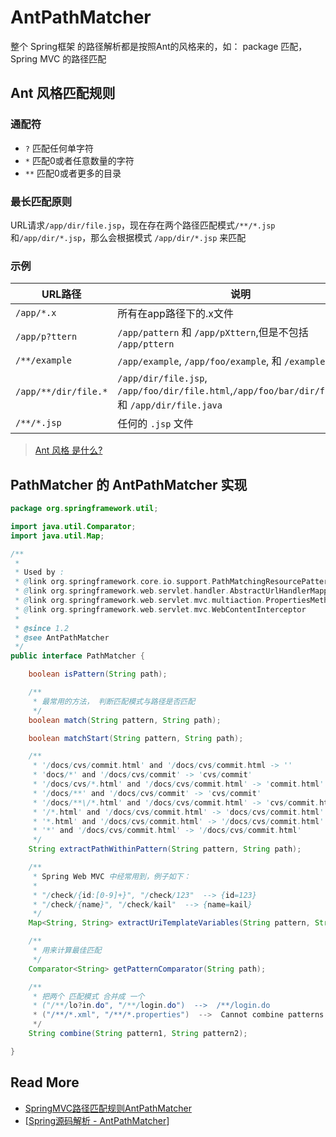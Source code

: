 # AntPathMatcher

整个 Spring框架 的路径解析都是按照Ant的风格来的，如： package 匹配，Spring MVC 的路径匹配

## Ant 风格匹配规则

### 通配符

- `?` 匹配任何单字符
- `*` 匹配0或者任意数量的字符
- `**` 匹配0或者更多的目录



### 最长匹配原则

URL请求`/app/dir/file.jsp`，现在存在两个路径匹配模式`/**/*.jsp`和`/app/dir/*.jsp`，那么会根据模式 `/app/dir/*.jsp` 来匹配



### 示例

| URL路径              | 说明                                                         |
| -------------------- | ------------------------------------------------------------ |
| `/app/*.x`           | 所有在app路径下的.x文件                                      |
| `/app/p?ttern`       | `/app/pattern` 和 `/app/pXttern`,但是不包括 `/app/pttern`    |
| `/**/example`        | `/app/example`, `/app/foo/example`, 和 `/example`            |
| `/app/**/dir/file.*` | `/app/dir/file.jsp`, `/app/foo/dir/file.html`,`/app/foo/bar/dir/file.pdf`, 和 `/app/dir/file.java` |
| `/**/*.jsp`          | 任何的 `.jsp` 文件                                           |

> [Ant 风格 是什么?](http://www.10tiao.com/html/261/201608/2652126095/1.html)



## PathMatcher 的 AntPathMatcher 实现

```java
package org.springframework.util;

import java.util.Comparator;
import java.util.Map;

/**
 *
 * Used by :
 * @link org.springframework.core.io.support.PathMatchingResourcePatternResolver
 * @link org.springframework.web.servlet.handler.AbstractUrlHandlerMapping
 * @link org.springframework.web.servlet.mvc.multiaction.PropertiesMethodNameResolver
 * @link org.springframework.web.servlet.mvc.WebContentInterceptor
 *
 * @since 1.2
 * @see AntPathMatcher
 */
public interface PathMatcher {

	boolean isPattern(String path);

	/**
	 * 最常用的方法， 判断匹配模式与路径是否匹配
	 */
	boolean match(String pattern, String path);

    boolean matchStart(String pattern, String path);

	/**
	 * '/docs/cvs/commit.html' and '/docs/cvs/commit.html -> ''
	 * 'docs/*' and '/docs/cvs/commit' -> 'cvs/commit'
	 * '/docs/cvs/*.html' and '/docs/cvs/commit.html' -> 'commit.html'
	 * '/docs/**' and '/docs/cvs/commit' -> 'cvs/commit'
	 * '/docs/**\/*.html' and '/docs/cvs/commit.html' -> 'cvs/commit.html'
	 * '/*.html' and '/docs/cvs/commit.html' -> 'docs/cvs/commit.html'
	 * '*.html' and '/docs/cvs/commit.html' -> '/docs/cvs/commit.html'
	 * '*' and '/docs/cvs/commit.html' -> '/docs/cvs/commit.html'
	 */
	String extractPathWithinPattern(String pattern, String path);

	/**
	 * Spring Web MVC 中经常用到，例子如下：
	 * 
	 * "/check/{id:[0-9]+}", "/check/123"  --> {id=123}
	 * "/check/{name}", "/check/kail"  --> {name=kail}
	 */
	Map<String, String> extractUriTemplateVariables(String pattern, String path);

    /**
	 * 用来计算最佳匹配
	 */
	Comparator<String> getPatternComparator(String path);

	/**
	 * 把两个 匹配模式 合并成 一个
	 * ("/**/lo?in.do", "/**/login.do")  -->  /**/login.do
     * ("/**/*.xml", "/**/*.properties")  -->  Cannot combine patterns: /**/*.xml vs /**/*.properties    
	 */
	String combine(String pattern1, String pattern2);

}

```



## Read More

- [SpringMVC路径匹配规则AntPathMatcher](https://blog.csdn.net/qq_21251983/article/details/53034425)
- [[Spring源码解析 - AntPathMatcher](https://www.cnblogs.com/leftthen/p/5212221.html)]